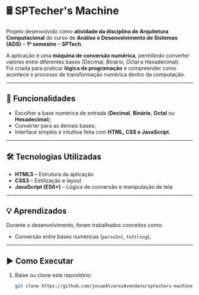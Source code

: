 # 🖩 SPTecher's Machine

Projeto desenvolvido como **atividade da disciplina de Arquitetura Computacional** do curso de **Análise e Desenvolvimento de Sistemas (ADS)** – **1º semestre** – **SPTech**.

A aplicação é uma **máquina de conversão numérica**, permitindo converter valores entre diferentes bases (Decimal, Binário, Octal e Hexadecimal).  
Foi criada para praticar **lógica de programação** e compreender como acontece o processo de transformação numérica dentro da computação.

---

## 🚀 Funcionalidades
- Escolher a base numérica de entrada (**Decimal**, **Binário**, **Octal** ou **Hexadecimal**);
- Converter para as demais bases;
- Interface simples e intuitiva feita com **HTML, CSS e JavaScript**.

---

## 🛠️ Tecnologias Utilizadas
- **HTML5** – Estrutura da aplicação
- **CSS3** – Estilização e layout
- **JavaScript (ES6+)** – Lógica de conversão e manipulação de tela

---

## 💡 Aprendizados
Durante o desenvolvimento, foram trabalhados conceitos como:
- Conversão entre bases numéricas (`parseInt`, `toString`);

---

## ▶️ Como Executar
1. Baixe ou clone este repositório:
   ```bash
   git clone https://github.com/josueAlvarezAvendano/sptechers-machine.git
